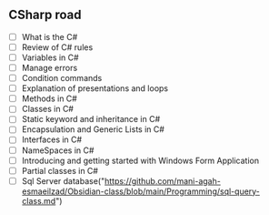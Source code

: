 ## CSharp road
- [ ] What is the C#
- [ ] Review of C# rules
- [ ] Variables in C#
- [ ] Manage errors
- [ ] Condition commands
- [ ] Explanation of presentations and loops
- [ ] Methods in C#
- [ ] Classes in C#
- [ ] Static keyword and inheritance in C#
- [ ] Encapsulation and Generic Lists in C#
- [ ] Interfaces in C#
- [ ] NameSpaces in C#
- [ ] Introducing and getting started with Windows Form Application
- [ ] Partial classes in C#
- [ ] Sql Server database("https://github.com/mani-agah-esmaeilzad/Obsidian-class/blob/main/Programming/sql-query-class.md")
